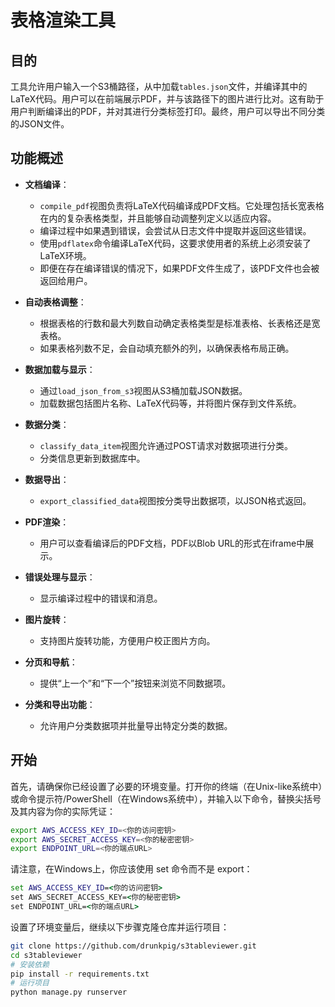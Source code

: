 # 表格渲染工具

## 目的
工具允许用户输入一个S3桶路径，从中加载`tables.json`文件，并编译其中的LaTeX代码。用户可以在前端展示PDF，并与该路径下的图片进行比对。这有助于用户判断编译出的PDF，并对其进行分类标签打印。最终，用户可以导出不同分类的JSON文件。

## 功能概述

- **文档编译**：
  - `compile_pdf`视图负责将LaTeX代码编译成PDF文档。它处理包括长宽表格在内的复杂表格类型，并且能够自动调整列定义以适应内容。
  - 编译过程中如果遇到错误，会尝试从日志文件中提取并返回这些错误。
  - 使用`pdflatex`命令编译LaTeX代码，这要求使用者的系统上必须安装了LaTeX环境。
  - 即便在存在编译错误的情况下，如果PDF文件生成了，该PDF文件也会被返回给用户。

- **自动表格调整**：
  - 根据表格的行数和最大列数自动确定表格类型是标准表格、长表格还是宽表格。
  - 如果表格列数不足，会自动填充额外的列，以确保表格布局正确。

- **数据加载与显示**：
  - 通过`load_json_from_s3`视图从S3桶加载JSON数据。
  - 加载数据包括图片名称、LaTeX代码等，并将图片保存到文件系统。

- **数据分类**：
  - `classify_data_item`视图允许通过POST请求对数据项进行分类。
  - 分类信息更新到数据库中。

- **数据导出**：
  - `export_classified_data`视图按分类导出数据项，以JSON格式返回。

- **PDF渲染**：
  - 用户可以查看编译后的PDF文档，PDF以Blob URL的形式在iframe中展示。

- **错误处理与显示**：
  - 显示编译过程中的错误和消息。

- **图片旋转**：
  - 支持图片旋转功能，方便用户校正图片方向。

- **分页和导航**：
  - 提供“上一个”和“下一个”按钮来浏览不同数据项。

- **分类和导出功能**：
  - 允许用户分类数据项并批量导出特定分类的数据。


## 开始

首先，请确保你已经设置了必要的环境变量。打开你的终端（在Unix-like系统中）或命令提示符/PowerShell（在Windows系统中），并输入以下命令，替换尖括号及其内容为你的实际凭证：

```bash
export AWS_ACCESS_KEY_ID=<你的访问密钥>
export AWS_SECRET_ACCESS_KEY=<你的秘密密钥>
export ENDPOINT_URL=<你的端点URL>
```

请注意，在Windows上，你应该使用 set 命令而不是 export：
```cmd
set AWS_ACCESS_KEY_ID=<你的访问密钥>
set AWS_SECRET_ACCESS_KEY=<你的秘密密钥>
set ENDPOINT_URL=<你的端点URL>
```
设置了环境变量后，继续以下步骤克隆仓库并运行项目：
```bash
git clone https://github.com/drunkpig/s3tableviewer.git
cd s3tableviewer
# 安装依赖
pip install -r requirements.txt
# 运行项目
python manage.py runserver
```